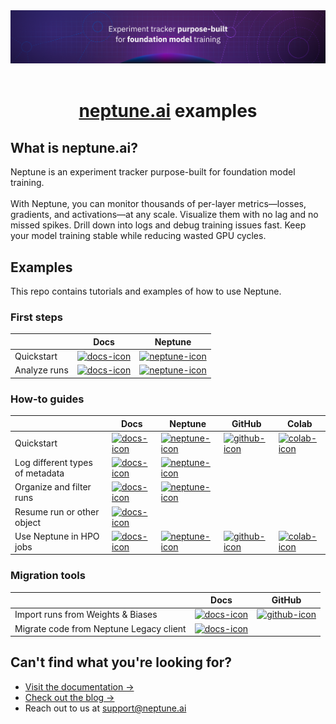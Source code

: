 <div align="center">
    <img src="https://raw.githubusercontent.com/neptune-ai/neptune-client/assets/readme/Github-cover-022025.png" width="1500" />
    &nbsp;
 <h1><a href="https://neptune.ai">neptune.ai</a> examples</h1>
</div>

## What is neptune.ai?

Neptune is an experiment tracker purpose-built for foundation model training.<br>
<br>
With Neptune, you can monitor thousands of per-layer metrics—losses, gradients, and activations—at any scale. Visualize them with no lag and no missed spikes. Drill down into logs and debug training issues fast. Keep your model training stable while reducing wasted GPU cycles.<br>

## Examples

This repo contains tutorials and examples of how to use Neptune.

### First steps

|                          | Docs                         | Neptune                                 |
| ------------------------ | ---------------------------- | --------------------------------------- |
| Quickstart               | [![docs-icon]][quickstart]   | [![neptune-icon]][quickstart-example]   |
| Analyze runs             | [![docs-icon]][analyze-runs] | [![neptune-icon]][analyze-runs-example] |

### How-to guides
|                                 | Docs                         | Neptune                                 | GitHub                         | Colab                      |
| ------------------------------- | ---------------------------- | --------------------------------------- | ------------------------------ | -------------------------- |
| Quickstart                      | [![docs-icon]][quickstart]   | [![neptune-icon]][quickstart-example]   | [![github-icon]][qs-notebook]  | [![colab-icon]][qs-colab]  |
| Log different types of metadata | [![docs-icon]][log-metadata] | [![neptune-icon]][log-metadata-example] |                                |                            |
| Organize and filter runs        | [![docs-icon]][runs-table]   | [![neptune-icon]][runs-table-example]   |                                |                            |
| Resume run or other object      | [![docs-icon]][resume-run]   |                                         |                                |                            |
| Use Neptune in HPO jobs         | [![docs-icon]][hpo]          | [![neptune-icon]][hpo-example]          | [![github-icon]][hpo-notebook] | [![colab-icon]][hpo-colab] |

### Migration tools

|                                         | Docs                         | GitHub                            |
| --------------------------------------- | -----------------------------| --------------------------------- |
| Import runs from Weights & Biases       | [![docs-icon]][from-wandb]   | [![github-icon]][from-wandb-code] |
| Migrate code from Neptune Legacy client | [![docs-icon]][from-legacy]  |                                   |

## Can't find what you're looking for?

- [Visit the documentation &rarr;][docs]
- [Check out the blog &rarr;][blog]
- Reach out to us at [support@neptune.ai](mailto:support@neptune.ai)


<!-- Internal -->
[from-wandb-code]: utils/migration_tools/from_wandb/
[hpo-notebook]: how-to-guides/hpo/notebooks/Neptune_HPO.ipynb
[hpo-colab]: https://colab.research.google.com/github/neptune-ai/scale-examples/blob/master/how-to-guides/hpo/notebooks/Neptune_HPO.ipynb
[qs-notebook]: how-to-guides/quickstart/scripts/neptune_quickstart.ipynb
[qs-colab]: https://colab.research.google.com/github/neptune-ai/scale-examples/blob/master/how-to-guides/quickstart/notebooks/neptune_quickstart.ipynb

<!-- External -->
[blog]: https://neptune.ai/blog
[docs]: https://docs.neptune.ai/
[analyze-runs]: https://docs.neptune.ai/analyze_runs
[analyze-runs-example]: https://scale.neptune.ai/o/examples/org/LLM-Pretraining/runs/compare?viewId=standard-view&detailsTab=dashboard&dash=dashboard&dashboardId=9e745b6c-2c98-4e23-abbc-9b56d8123fb8&type=run&compare=auto-3
[from-legacy]: https://docs.neptune.ai/migration_neptune
[from-wandb]: https://docs.neptune.ai/migration_wandb
[hpo]: https://docs.neptune.ai/hpo_tutorial
[hpo-example]: https://scale.neptune.ai/o/examples/org/hpo/runs/table?viewId=9d44261f-32a1-42e7-96ff-9b35edc4be66
[log-metadata]: https://docs.neptune.ai/log_metadata
[log-metadata-example]: https://scale.neptune.ai/o/examples/org/LLM-Pretraining/runs/details?viewId=9e6a41f4-69a5-4d9f-951c-b1304f2acf12&detailsTab=dashboard&dashboardId=9e6a5c4c-0c39-491f-9811-87eeb39a2603&runIdentificationKey=LLM-29&type=run&compare=uMlyIDUTmecveIHVma0eEB95Ei5xu8F_9qHOh0nynbtM
[quickstart]: https://docs.neptune.ai/quickstart
[quickstart-example]: https://scale.neptune.ai/examples/quickstart/reports/9ea26258-2aed-4441-9b58-bab619215f6f
[resume-run]: https://docs.neptune.ai/resume_run
[runs-table]: https://docs.neptune.ai/runs_table
[runs-table-example]: https://scale.neptune.ai/o/examples/org/LLM-Pretraining/runs/table?viewId=9e746462-f045-4ff2-9ac4-e41fa349b04d&detailsTab=dashboard&dash=table&type=run&compare=auto-5

<!-- Clickable icons -->
[docs-icon]: https://neptune.ai/wp-content/uploads/2023/06/file_icon.svg "Read the documentation"
[neptune-icon]: https://neptune.ai/wp-content/uploads/2023/01/Signet-svg-16x16-1.svg "See Neptune example"
[github-icon]: https://neptune.ai/wp-content/uploads/2023/06/Github-Monochrome-1.svg "See code on GitHub"
[colab-icon]: https://neptune.ai/wp-content/uploads/colab-icon.png "Open in Colab"
